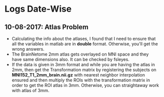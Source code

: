 # Logs Date-Wise

## 10-08-2017: Atlas Problem
* Calculating the info about the atlases, I found that I need to ensure that all the variables in matlab are in **double** format. Otherwise, you'll get the wrong answers. 
* The BrainNetome 2mm atlas gets overlayed on MNI space and they have same dimensions also. It can be checked by fsleyes. 
* If the data is given in 3mm format and while you are having the atlas in 2mm, then get the Transformation matrix by registering the subjects on **MNI152_T1_2mm_brain.nii.gz** with nearest neighbor interpolation ensured and then multiply the ROIs with the transformation matrix in order to get the ROI atlas in 3mm. Otherwise, you can straightaway work with atlas of 3mm.
